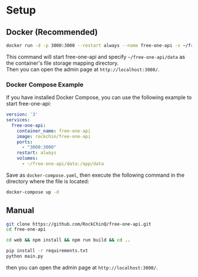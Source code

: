 # Setup

## Docker (Recommended)

```bash
docker run -d -p 3000:3000 --restart always --name free-one-api -v ~/free-one-api/data:/app/data rockchin/free-one-api
```

This command will start free-one-api and specify `~/free-one-api/data` as the container's file storage mapping directory.  
Then you can open the admin page at `http://localhost:3000/`.

### Docker Compose Example

If you have installed Docker Compose, you can use the following example to start free-one-api:

```yaml
version: '3'
services:
  free-one-api:
    container_name: free-one-api
    image: rockchin/free-one-api
    ports:
      - "3000:3000"
    restart: always
    volumes:
      - ~/free-one-api/data:/app/data
```

Save as `docker-compose.yaml`, then execute the following command in the directory where the file is located:

```bash
docker-compose up -d
```

## Manual

```bash
git clone https://github.com/RockChinQ/free-one-api.git
cd free-one-api

cd web && npm install && npm run build && cd ..

pip install -r requirements.txt
python main.py
```

then you can open the admin page at `http://localhost:3000/`.